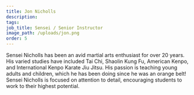 ```yaml
---
title: Jon Nicholls
description:
tags:
job_title: Sensei / Senior Instructor
image_path: /uploads/jon.png
order: 5
---
```



Sensei Nicholls has been an avid martial arts enthusiast for over 20 years. His varied studies have included Tai Chi, Shaolin Kung Fu, American Kenpo, and International Kenpo Karate Jiu Jitsu. His passion is teaching young adults and children, which he has been doing since he was an orange belt! Sensei Nicholls is focused on attention to detail, encouraging students to work to their highest potential.&nbsp;